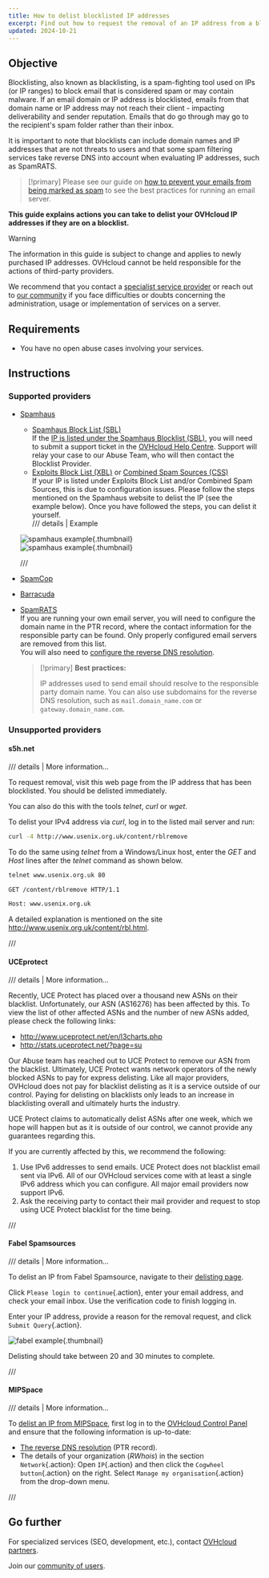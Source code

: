 ```yaml
---
title: How to delist blocklisted IP addresses
excerpt: Find out how to request the removal of an IP address from a blocklist if your services are impaired by anti-spam providers
updated: 2024-10-21
---
```


## Objective

Blocklisting, also known as blacklisting, is a spam-fighting tool used on IPs (or IP ranges) to block email that is considered spam or may contain malware. If an email domain or IP address is blocklisted, emails from that domain name or IP address may not reach their client - impacting deliverability and sender reputation. Emails that do go through may go to the recipient's spam folder rather than their inbox.

It is important to note that blocklists can include domain names and IP addresses that are not threats to users and that some spam filtering services take reverse DNS into account when evaluating IP addresses, such as SpamRATS.

> [!primary]
> Please see our guide on [how to prevent your emails from being marked as spam](/pages/bare_metal_cloud/dedicated_servers/mail_sending_optimization) to see the best practices for running an email server.
>

**This guide explains actions you can take to delist your OVHcloud IP addresses if they are on a blocklist.**

> [!warning]
> The information in this guide is subject to change and applies to newly purchased IP addresses. OVHcloud cannot be held responsible for the actions of third-party providers.
>
> We recommend that you contact a [specialist service provider](/links/partner) or reach out to [our community](/links/community) if you face difficulties or doubts concerning the administration, usage or implementation of services on a server.
>

## Requirements

- You have no open abuse cases involving your services.

## Instructions

### Supported providers

- [Spamhaus](https://check.spamhaus.org/)

    - [Spamhaus Block List (SBL)](https://www.spamhaus.org/blocklists/spamhaus-blocklist/)  
    If the [IP is listed under the Spamhaus Blocklist (SBL)](https://check.spamhaus.org/sbl/listings/ovh.net/), you will need to submit a support ticket in the [OVHcloud Help Centre](https://help.ovhcloud.com/csm?id=csm_get_help). Support will relay your case to our Abuse Team, who will then contact the Blocklist Provider. 
    - [Exploits Block List (XBL)](https://www.spamhaus.org/blocklists/exploits-blocklist/) or [Combined Spam Sources (CSS)](https://www.spamhaus.org/blocklists/combined-spam-sources/)    
    If your IP is listed under Exploits Block List and/or Combined Spam Sources, this is due to configuration issues. Please follow the steps mentioned on the Spamhaus website to delist the IP (see the example below). Once you have followed the steps, you can delist it yourself.  
    /// details | Example
    
    ![spamhaus example](images/blocklist1.png){.thumbnail}  
    ![spamhaus example](images/blocklist2.png){.thumbnail}

    ///

- [SpamCop](https://www.spamcop.net/bl.shtml)

- [Barracuda](https://check.spamhaus.org/)

- [SpamRATS](https://spamrats.com/lookup.php)  
    If you are running your own email server, you will need to configure the domain name in the PTR record, where the contact information for the responsible party can be found. Only properly configured email servers are removed from this list.  
    You will also need to [configure the reverse DNS resolution](/pages/bare_metal_cloud/virtual_private_servers/configuring-reverse-dns).  
    > [!primary]
    > **Best practices:**
    > 
    > IP addresses used to send email should resolve to the responsible party domain name. You can also use subdomains for the reverse DNS resolution, such as `mail.domain_name.com` or `gateway.domain_name.com`.


### Unsupported providers

#### s5h.net

/// details | More information...

To request removal, visit this web page from the IP address that has been blocklisted. You should be delisted immediately.

You can also do this with the tools *telnet*, *curl* or *wget*.

To delist your IPv4 address via *curl*, log in to the listed mail server and run:

```bash
curl -4 http://www.usenix.org.uk/content/rblremove
```

To do the same using *telnet* from a Windows/Linux host, enter the *GET* and *Host* lines after the *telnet* command as shown below.

```bash
telnet www.usenix.org.uk 80
```

```bash
GET /content/rblremove HTTP/1.1
```

```bash
Host: www.usenix.org.uk
```

A detailed explanation is mentioned on the site <http://www.usenix.org.uk/content/rbl.html>.

///

#### UCEprotect


/// details | More information...

Recently, UCE Protect has placed over a thousand new ASNs on their blacklist. Unfortunately, our ASN (AS16276) has been affected by this. To view the list of other affected ASNs and the number of new ASNs added, please check the following links:

- http://www.uceprotect.net/en/l3charts.php
- http://stats.uceprotect.net/?page=su

Our Abuse team has reached out to UCE Protect to remove our ASN from the blacklist. Ultimately, UCE Protect wants network operators of the newly blocked ASNs to pay for express delisting. Like all major providers, OVHcloud does not pay for blacklist delisting as it is a service outside of our control. Paying for delisting on blacklists only leads to an increase in blacklisting overall and ultimately hurts the industry.

UCE Protect claims to automatically delist ASNs after one week, which we hope will happen but as it is outside of our control, we cannot provide any guarantees regarding this.

If you are currently affected by this, we recommend the following:

1. Use IPv6 addresses to send emails. UCE Protect does not blacklist email sent via IPv6. All of our OVHcloud services come with at least a single IPv6 address which you can configure. All major email providers now support IPv6.
2. Ask the receiving party to contact their mail provider and request to stop using UCE Protect blacklist for the time being.


///

#### Fabel Spamsources

/// details | More information...

To delist an IP from Fabel Spamsource, navigate to their [delisting page](https://www.spamsources.fabel.dk/delist).

Click `Please login to continue`{.action}, enter your email address, and check your email inbox. Use the verification code to finish logging in.

Enter your IP address, provide a reason for the removal request, and click `Submit Query`{.action}.

![fabel example](images/blocklist3.png){.thumbnail}

Delisting should take between 20 and 30 minutes to complete.

///


#### MIPSpace

/// details | More information...

To [delist an IP from MIPSpace](https://www.mipspace.com/removal.php), first log in to the [OVHcloud Control Panel](/links/manager) and ensure that the following information is up-to-date:

- [The reverse DNS resolution](/pages/bare_metal_cloud/virtual_private_servers/configuring-reverse-dns) (PTR record).
- The details of your organization (*RWhois*) in the section `Network`{.action}: Open `IP`{.action} and then click the `Cogwheel button`{.action} on the right. Select `Manage my organisation`{.action} from the drop-down menu.

///

## Go further

For specialized services (SEO, development, etc.), contact [OVHcloud partners](/links/partner).

Join our [community of users](/links/community).